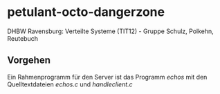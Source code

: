 # petulant-octo-dangerzone
DHBW Ravensburg: Verteilte Systeme (TIT12) - Gruppe Schulz, Polkehn, Reutebuch

## Vorgehen ##
Ein Rahmenprogramm für den Server ist das Programm _echos_ mit den Quelltextdateien _echos.c_ und _handleclient.c_
